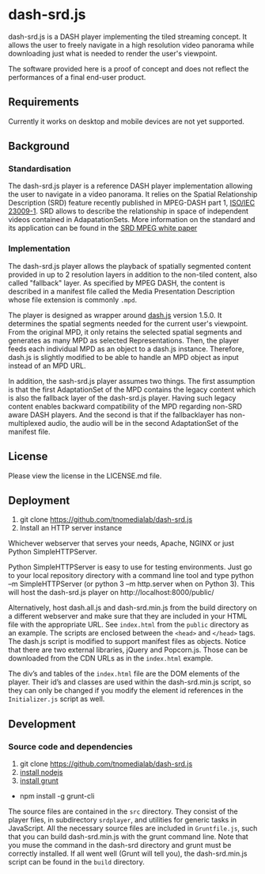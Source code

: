 # dash-srd.js

dash-srd.js is a DASH player implementing the tiled
streaming concept. It allows the user to freely navigate
in a high resolution video panorama while downloading just what
is needed to render the user's viewpoint. 

The software provided here is a proof of concept and does not
reflect the performances of a final end-user product.

## Requirements

Currently it works on desktop and mobile devices are not yet supported.

## Background

### Standardisation

The dash-srd.js player is a reference DASH player
implementation allowing the user to navigate in a video panorama.
It relies on the Spatial Relationship Description (SRD) feature
recently published in MPEG-DASH part 1, [ISO/IEC 23009-1](http://www.iso.org/iso/home/store/catalogue_tc/catalogue_detail.htm?csnumber=66486).
SRD allows to describe the relationship in space of independent
videos contained in AdapatationSets. More
information on the standard and its application can be found in the
[SRD MPEG white paper](http://mpeg.chiariglione.org/sites/default/files/files/standards/docs/w15819.zip)

### Implementation

The dash-srd.js player allows the playback of spatially segmented
content provided in up to 2 resolution layers in addition to the
non-tiled content, also called "fallback" layer. As specified by
MPEG DASH, the content is described in a manifest file called the Media
Presentation Description whose file extension is commonly `.mpd`.

The player is designed as wrapper around [dash.js](https://github.com/Dash-Industry-Forum/dash.js) version 1.5.0.
It determines the spatial segments needed for the current user's
viewpoint. From the original MPD, it only retains the selected spatial
segments and generates as many MPD as selected Representations.
Then, the player feeds each individual MPD as an object
to a dash.js instance. Therefore, dash.js is slightly modified to be
able to handle an MPD object as input instead of an MPD URL.

In addition, the sash-srd.js player assumes two things. The first
assumption is that the first AdaptationSet of the MPD contains
the legacy content which is also the fallback layer of the
dash-srd.js player. Having such legacy content enables backward
compatibility of the MPD regarding non-SRD aware DASH players. And the
second is that if the fallbacklayer has non-multiplexed audio, 
the audio will be in the second AdaptationSet of the manifest file.

## License
Please view the license in the LICENSE.md file.

## Deployment

1. git clone https://github.com/tnomedialab/dash-srd.js
2. Install an HTTP server instance

Whichever webserver that serves your needs, Apache, NGINX or just
Python SimpleHTTPServer.

Python SimpleHTTPServer is easy to use for testing environments. Just go
to your local repository directory with a command line tool and type
python –m SimpleHTTPServer (or python 3 –m http.server when on
Python 3). This will host the dash-srd.js player on
http://localhost:8000/public/

Alternatively, host dash.all.js and dash-srd.min.js from the build
directory on a different webserver and make sure that they are included
in your HTML file with the appropriate URL. See `index.html` from the `public`
directory as an example. The scripts are enclosed between the
`<head>` and `</head>` tags. The dash.js script is modified to support
manifest files as objects. Notice that there are two external libraries,
jQuery and Popcorn.js. Those can be downloaded from the CDN URLs as in
the `index.html` example.

The div’s and tables of the `index.html` file are the DOM elements
of the player. Their id’s and classes are used within the
dash-srd.min.js script, so they can only be changed if you modify
the element id references in the `Initializer.js` script as well.

## Development

### Source code and dependencies

1. git clone https://github.com/tnomedialab/dash-srd.js
2. [install nodejs](http://nodejs.org/)
3. [install grunt](http://gruntjs.com/getting-started)
 * npm install -g grunt-cli

The source files are contained in the `src` directory. They consist
of the player files, in subdirectory `srdplayer`, and utilities for
generic tasks in JavaScript. All the necessary source files are
included in `Gruntfile.js`, such that you can build dash-srd.min.js
with the grunt command line. Note that you muse the command in the
dash-srd directory and grunt must be correctly installed.
If all went well (Grunt will tell you), the dash-srd.min.js script
can be found in the `build` directory.
